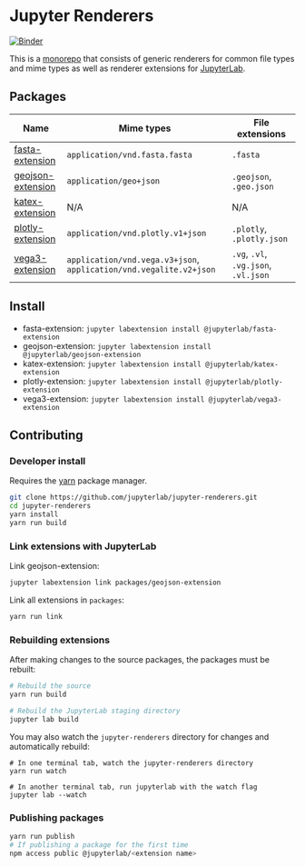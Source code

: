 # Jupyter Renderers

[![Binder](https://beta.mybinder.org/badge.svg)](https://mybinder.org/v2/gh/jupyterlab/jupyter-renderers/master?urlpath=lab/tree/notebooks)

This is a [monorepo](https://github.com/lerna/lerna#what-does-a-lerna-repo-look-like) that consists of generic renderers for common file types and mime types as well as renderer extensions for [JupyterLab](https://github.com/jupyterlab/jupyterlab).

## Packages

| Name        | Mime types           | File extensions |
| ----------- | -------------------- | --------------- |
| [fasta-extension](packages/fasta-extension) | `application/vnd.fasta.fasta` | `.fasta` |
| [geojson-extension](packages/geojson-extension) | `application/geo+json` | `.geojson`, `.geo.json` |
| [katex-extension](packages/katex-extension) | N/A | N/A |
| [plotly-extension](packages/plotly-extension) | `application/vnd.plotly.v1+json` | `.plotly`, `.plotly.json` |
| [vega3-extension](packages/vega3-extension) | `application/vnd.vega.v3+json`, `application/vnd.vegalite.v2+json`| `.vg`, `.vl`, `.vg.json`, `.vl.json` |

## Install

* fasta-extension: `jupyter labextension install @jupyterlab/fasta-extension`
* geojson-extension: `jupyter labextension install @jupyterlab/geojson-extension`
* katex-extension: `jupyter labextension install @jupyterlab/katex-extension`
* plotly-extension: `jupyter labextension install @jupyterlab/plotly-extension`
* vega3-extension: `jupyter labextension install @jupyterlab/vega3-extension`

## Contributing

### Developer install

Requires the [yarn](https://yarnpkg.com/) package manager.

```bash
git clone https://github.com/jupyterlab/jupyter-renderers.git
cd jupyter-renderers
yarn install
yarn run build
```

### Link extensions with JupyterLab

Link geojson-extension:

```bash
jupyter labextension link packages/geojson-extension
```

Link all extensions in `packages`:

```bash
yarn run link
```

### Rebuilding extensions

After making changes to the source packages, the packages must be rebuilt:

```bash
# Rebuild the source
yarn run build

# Rebuild the JupyterLab staging directory
jupyter lab build
```

You may also watch the `jupyter-renderers` directory for changes and automatically rebuild:

```
# In one terminal tab, watch the jupyter-renderers directory
yarn run watch

# In another terminal tab, run jupyterlab with the watch flag
jupyter lab --watch
```

### Publishing packages

```bash
yarn run publish
# If publishing a package for the first time
npm access public @jupyterlab/<extension name>
```

